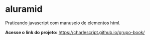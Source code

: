 <h1>aluramid </h1>
<p>Praticando javascript com manuseio de elementos html.</p>

<b>Acesse o link do projeto:</b> 
https://charlescript.github.io/grupo-book/
